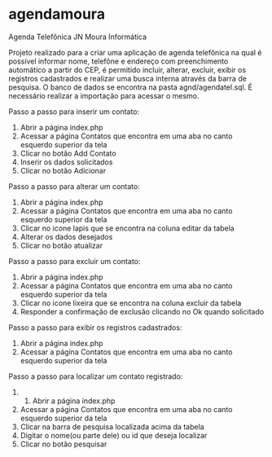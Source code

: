# agendamoura
Agenda Telefônica JN Moura Informática 

Projeto realizado para a criar uma aplicação de agenda telefônica na qual é possível informar nome, telefône e endereço com preenchimento automático a partir do CEP,  é permitido incluir, alterar, excluir, exibir os registros cadastrados e realizar uma busca interna através da barra de pesquisa.
O banco de dados se encontra na pasta agnd/agendatel.sql.
É necessário realizar a importação para acessar o mesmo.

Passo a passo para inserir um contato:
1. Abrir a página index.php
2. Acessar a página Contatos que encontra em uma aba no canto esquerdo superior da tela
3. Clicar no botão Add Contato
4. Inserir os dados solicitados
5. Clicar no botão Adicionar

Passo a passo para alterar um contato:
1. Abrir a página index.php
2. Acessar a página Contatos que encontra em uma aba no canto esquerdo superior da tela
3. Clicar no icone lapis que se encontra na coluna editar da tabela
4. Alterar os dados desejados
5. Clicar no botão atualizar

Passo a passo para excluir um contato:
1. Abrir a página index.php
2. Acessar a página Contatos que encontra em uma aba no canto esquerdo superior da tela
3. Clicar no icone lixeira que se encontra na coluna excluir da tabela
4. Responder a confirmação de exclusão clicando no Ok quando solicitado

Passo a passo para exibir os registros cadastrados:
1. Abrir a página index.php
2. Acessar a página Contatos que encontra em uma aba no canto esquerdo superior da tela

Passo a passo para localizar um contato registrado:
1. 1. Abrir a página index.php
2. Acessar a página Contatos que encontra em uma aba no canto esquerdo superior da tela
3. Clicar na barra de pesquisa localizada acima da tabela
4. Digitar o nome(ou parte dele) ou id que deseja localizar
5. Clicar no botão pesquisar
